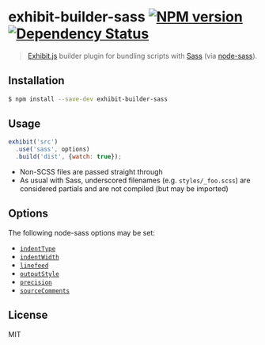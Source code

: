 # exhibit-builder-sass [![NPM version][npm-image]][npm-url] [![Dependency Status][depstat-image]][depstat-url]

> [Exhibit.js](https://github.com/exhibitjs/exhibit) builder plugin for bundling scripts with [Sass](http://sass-lang.com/) (via [node-sass](https://github.com/sass/node-sass)).


## Installation

```sh
$ npm install --save-dev exhibit-builder-sass
```


## Usage

```js
exhibit('src')
  .use('sass', options)
  .build('dist', {watch: true});
```

- Non-SCSS files are passed straight through
- As usual with Sass, underscored filenames (e.g. `styles/_foo.scss`) are considered partials and are not compiled (but may be imported)


## Options

The following node-sass options may be set:

- [`indentType`](https://github.com/sass/node-sass#indenttype--v300)
- [`indentWidth`](https://github.com/sass/node-sass#indentwidth--v300)
- [`linefeed`](https://github.com/sass/node-sass#linefeed--v300)
- [`outputStyle`](https://github.com/sass/node-sass#outputstyle)
- [`precision`](https://github.com/sass/node-sass#precision)
- [`sourceComments`](https://github.com/sass/node-sass#sourcecomments)


## License

MIT


<!-- badge URLs -->
[npm-url]: https://npmjs.org/package/exhibit-builder-sass
[npm-image]: https://img.shields.io/npm/v/exhibit-builder-sass.svg?style=flat-square

[travis-url]: http://travis-ci.org/exhibitjs/exhibit-builder-sass
[travis-image]: https://img.shields.io/travis/exhibitjs/exhibit-builder-sass.svg?style=flat-square

[depstat-url]: https://david-dm.org/exhibitjs/exhibit-builder-sass
[depstat-image]: https://img.shields.io/david/exhibitjs/exhibit-builder-sass.svg?style=flat-square
